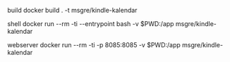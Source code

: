 build
docker build . -t msgre/kindle-kalendar

shell
docker run --rm -ti --entrypoint bash -v $PWD:/app msgre/kindle-kalendar

webserver
docker run --rm -ti -p 8085:8085 -v $PWD:/app msgre/kindle-kalendar
